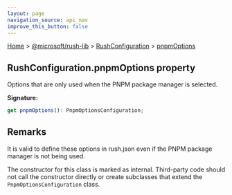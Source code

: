 ```yaml
---
layout: page
navigation_source: api_nav
improve_this_button: false
---
```



[Home](./index.md) &gt; [@microsoft/rush-lib](./rush-lib.md) &gt; [RushConfiguration](./rush-lib.rushconfiguration.md) &gt; [pnpmOptions](./rush-lib.rushconfiguration.pnpmoptions.md)

## RushConfiguration.pnpmOptions property

Options that are only used when the PNPM package manager is selected.

<b>Signature:</b>

```typescript
get pnpmOptions(): PnpmOptionsConfiguration;
```

## Remarks

It is valid to define these options in rush.json even if the PNPM package manager is not being used.

The constructor for this class is marked as internal. Third-party code should not call the constructor directly or create subclasses that extend the `PnpmOptionsConfiguration` class.
